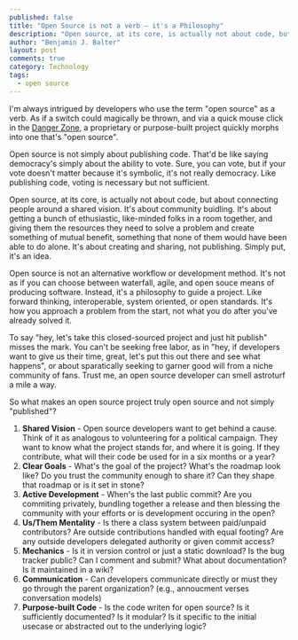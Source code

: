 ```yaml
---
published: false
title: "Open Source is not a verb — it's a Philosophy"
description: "Open source, at its core, is actually not about code, but about connecting people around a shared vision."
author: "Benjamin J. Balter"
layout: post
comments: true
category: Technology
tags:
  - open source
---
```


I'm always intrigued by developers who use the term "open source" as a verb. As if a switch could magically be thrown, and via a quick mouse click in the [Danger Zone](http://www.youtube.com/watch?v=V8rZWw9HE7o), a proprietary or purpose-built project quickly morphs into one that's "open source".

Open source is not simply about publishing code. That'd be like saying democracy's simply about the ability to vote. Sure, you can vote, but if your vote doesn't matter because it's symbolic, it's not really democracy. Like publishing code, voting is necessary but not sufficient.

Open source, at its core, is actually not about code, but about connecting people around a shared vision. It's about community buidling. It's about getting a bunch of ethusiastic, like-minded folks in a room together, and giving them the resources they need to solve a problem and create something of mutual benefit, something that none of them would have been able to do alone. It's about creating and sharing, not publishing. Simply put, it's an idea.

Open source is not an alternative workflow or development method. It's not as if you can choose between waterfall, agile, and open souce means of producing software. Instead, it's a philosophy to guide a project. Like forward thinking, interoperable, system oriented, or open standards. It's how you approach a problem from the start, not what you do after you've already solved it.

To say "hey, let's take this closed-sourced project and just hit publish" misses the mark. You can't be seeking free labor, as in "hey, if developers want to give us their time, great, let's put this out there and see what happens", or about sparatically seeking to garner good will from a niche community of fans. Trust me, an open source developer can smell astroturf a mile a way. 

So what makes an open source project truly open source and not simply "published"?

1. **Shared Vision** - Open source developers want to get behind a cause. Think of it as analogous to volunteering for a political campaign. They want to know what the project stands for, and where it is going. If they contribute, what will their code be used for in a six months or a year?
2. **Clear Goals** - What's the goal of the project? What's the roadmap look like? Do you trust the community enough to share it? Can they shape that roadmap or is it set in stone?
3. **Active Development** - When's the last public commit? Are you commiting privately, bundling together a release and then blessing the community with your efforts or is development occuring in the open?
4. **Us/Them Mentality** - Is there a class system between paid/unpaid contributors? Are outside contributions handled with equal footing? Are any outside developers delegated authority or given commit access?
5. **Mechanics** - Is it in version control or just a static download? Is the bug tracker public? Can I comment and submit? What about documentation? Is it maintained in a wiki?
6. **Communication** - Can developers communicate directly or must they go through the parent organization? (e.g., annoucment verses conversation models)
7. **Purpose-built Code** - Is the code writen for open source? Is it sufficiently documented? Is it modular? Is it specific to the initial usecase or abstracted out to the underlying logic?


